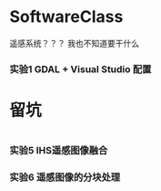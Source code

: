 # SoftwareClass
遥感系统？？？
我也不知道要干什么

### 实验1 GDAL + Visual Studio 配置
#  留坑
#
#
### 实验5 IHS遥感图像融合
### 实验6 遥感图像的分块处理
